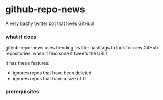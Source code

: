 # github-repo-news

A very bashy twitter bot that loves GitHub!

### what it does 

github-repo-news uses trending Twitter hashtags to look for new GitHub repositories.
when it find sone it tweets the URL!

It has these features:

* ignores repos that have been deleted
* ignores repos that have a size of 0

### prerequisites

